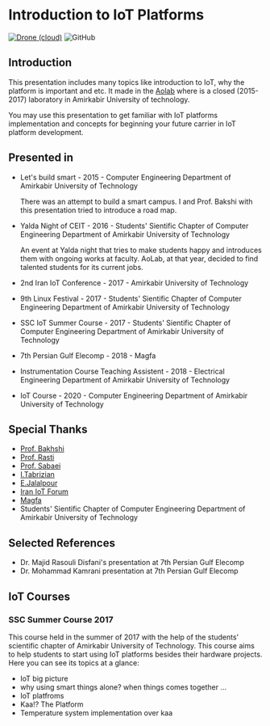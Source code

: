 # Introduction to IoT Platforms
[![Drone (cloud)](https://img.shields.io/drone/build/1995parham/Platform101.svg?style=flat-square&logo=drone)](https://cloud.drone.io/1995parham/Platform101)
![GitHub](https://img.shields.io/github/license/1995parham/Platform101?logo=gnu&style=flat-square)

## Introduction

This presentation includes many topics like introduction to IoT, why the platform is important and etc.
It made in the [Aolab](http://aolab.github.io/) where is a closed (2015-2017) laboratory in Amirkabir University of technology.

You may use this presentation to get familiar with IoT platforms implementation and concepts
for beginning your future carrier in IoT platform development.

## Presented in

- Let's build smart - 2015 - Computer Engineering Department of Amirkabir University of Technology

  There was an attempt to build a smart campus. I and Prof. Bakshi with this presentation tried to introduce a road map.
  
- Yalda Night of CEIT - 2016 - Students' Sientific Chapter of Computer Engineering Department of Amirkabir University of Technology

  An event at Yalda night that tries to make students happy and introduces them with ongoing works at faculty. AoLab, at that year, decided to find talented students for its current jobs.

- 2nd Iran IoT Conference - 2017 - Amirkabir University of Technology

- 9th Linux Festival - 2017 - Students' Sientific Chapter of Computer Engineering Department of Amirkabir University of Technology

- SSC IoT Summer Course - 2017 - Students' Sientific Chapter of Computer Engineering Department of Amirkabir University of Technology

- 7th Persian Gulf Elecomp - 2018 - Magfa

- Instrumentation Course Teaching Assistent - 2018  - Electrical Engineering Department of Amirkabir University of Technology

- IoT Course - 2020 - Computer Engineering Department of Amirkabir University of Technology

## Special Thanks

- [Prof. Bakhshi](https://ceit.aut.ac.ir/~bakhshis/)
- [Prof. Rasti](https://aut.ac.ir/cv/2423/Mehdi-Rasti?slc_lang=en&&cv=2423&mod=scv)
- [Prof. Sabaei](https://aut.ac.ir/cv/2446/Masoud-Sabaei?slc_lang=en&&cv=2446&mod=scv)
- [I.Tabrizian](https://github.com/tabrizian)
- [E.Jalalpour](https://github.com/eljalalpour)
- [Iran IoT Forum](http://www.iraniotforum.org/)
- [Magfa](https://magfa.com)
- Students' Sientific Chapter of Computer Engineering Department of Amirkabir University of Technology

## Selected References
- Dr. Majid Rasouli Disfani's presentation at 7th Persian Gulf Elecomp
- Dr. Mohammad Kamrani presentation at 7th Persian Gulf Elecomp


## IoT Courses
### SSC Summer Course 2017
This course held in the summer of 2017 with the help of the students' scientific chapter of Amirkabir University of Technology.
This course aims to help students to start using IoT platforms besides their hardware projects. Here you can see its topics at a glance:

- IoT big picture
- why using smart things alone? when things comes together ...
- IoT platfroms
- Kaa!? The Platform
- Temperature system implementation over kaa
